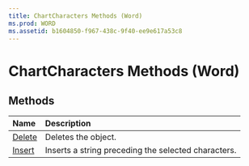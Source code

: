 ```yaml
---
title: ChartCharacters Methods (Word)
ms.prod: WORD
ms.assetid: b1604850-f967-438c-9f40-ee9e617a53c8
---
```



# ChartCharacters Methods (Word)

## Methods



|**Name**|**Description**|
|:-----|:-----|
|[Delete](chartcharacters-delete-method-word.md)|Deletes the object.|
|[Insert](chartcharacters-insert-method-word.md)|Inserts a string preceding the selected characters.|

